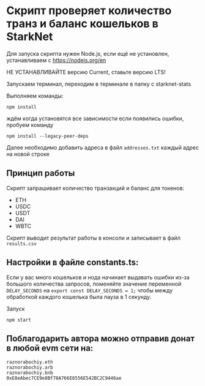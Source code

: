 # Скрипт проверяет количество транз и баланс кошельков в StarkNet

Для запуска скрипта нужен Node.js, если ещё не установлен, устанавливаем с
https://nodejs.org/en

НЕ УСТАНАВЛИВАЙТЕ версию Current, ставьте версию LTS!

Запускаем терминал, переходим в терминале в папку с starknet-stats

Выполняем команды:

```
npm install
```

ждём когда установятся все зависимости если появились ошибки, пробуем команду

```
npm install --legacy-peer-deps
```

Далее необходимо добавить адреса в файл `addresses.txt` каждый адрес на новой
строке

## Принцип работы

Скрипт запрашивает количество транзакций и баланс для токенов:

- ETH
- USDC
- USDT
- DAI
- WBTC

Скрипт выводит результат работы в консоли и записывает в файл `results.csv`

## Настройки в файле constants.ts:

Если у вас много кошельков и нода начинает выдавать ошибки из-за большого
количества запросов, поменяйте значение переменной `DELAY_SECONDS` на
`export const DELAY_SECONDS = 1;` чтобы между обработкой каждого кошелька была
пауза в 1 секунду.

Запуск

```
npm start
```

## Поблагодарить автора можно отправив донат в любой evm сети на:

```
raznorabochiy.eth
raznorabochiy.arb
raznorabochiy.bnb
0xE8eAbec7CE9e8Bf78A766E8556E542BC2C9446ae
```
